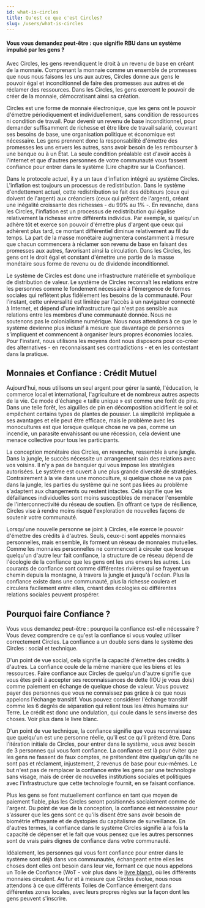 ```yaml
---
id: what-is-circles
title: Qu'est ce que c'est Circles?
slug: /users/what-is-circles
---
```


####  Vous vous demandez peut-être : que signifie RBU dans un système impulsé par les gens ?

Avec Circles, les gens revendiquent le droit à un revenu de base en créant de la monnaie. Comprenant la monnaie comme un ensemble de promesses que nous nous faisons les uns aux autres, Circles donne aux gens le pouvoir égal et inconditionnel de faire des promesses aux autres et de réclamer des ressources. Dans les Circles, les gens exercent le pouvoir de créer de la monnaie, démocratisant ainsi sa création.

 Circles  est une forme de monnaie électronique, que les gens ont le pouvoir d'émettre périodiquement et individuellement, sans condition de ressources ni condition de travail. Pour devenir un revenu de base inconditionnel, pour demander suffisamment de richesse et être libre de travail salarié, couvrant ses besoins de base, une organisation politique et économique est nécessaire. Les gens prennent donc la responsabilité d'émettre des promesses les uns envers les autres, sans avoir besoin de les rembourser à une banque ou à un État. La seule condition préalable est d'avoir accès à l'internet et que d'autres personnes de votre communauté vous fassent confiance pour entrer dans le système (Lire chapitre sur la Confiance).

Dans le protocole actuel, il y a un taux d'inflation intégré au système Circles. L'inflation est toujours un processus de redistribution. Dans le système d'endettement actuel, cette redistribution se fait des débiteurs (ceux qui doivent de l'argent) aux créanciers (ceux qui prêtent de l'argent), créant une inégalité croissante des richesses - du 99% au 1% -. En revanche, dans les Circles, l'inflation est un processus de redistribution qui égalise relativement la richesse entre différents individus. Par exemple, si quelqu'un adhère tôt et exerce son pouvoir d'émettre plus d'argent que ceux qui adhèrent plus tard, ce montant différentiel diminue relativement au fil du temps. La part de la masse monétaire augmentera constamment à mesure que chacun commencera à réclamer son revenu de base en faisant des promesses aux autres, favorisant ainsi la circulation. Dans les Circles, les gens ont le droit égal et constant d'émettre une partie de la masse monétaire sous forme de revenu ou de dividende inconditionnel.

Le système de Circles est donc une infrastructure matérielle et symbolique de distribution de valeur. Le système de Circles reconnaît les relations entre les personnes comme le fondement nécessaire à l'émergence de formes sociales qui reflètent plus fidèlement les besoins de la communauté. Pour l'instant, cette universalité est limitée par l'accès à un navigateur connecté à Internet, et dépend d'une infrastructure qui n'est pas sensible aux relations entre les membres d'une communauté donnée. Nous ne soutenons pas le colonialisme numérique. Nous nous attendons à ce que le système devienne plus inclusif à mesure que davantage de personnes s'impliquent et commencent à organiser leurs propres économies locales. Pour l'instant, nous utilisons les moyens dont nous disposons pour co-créer des alternatives - en reconnaissant ses contradictions - et en les contestant dans la pratique.

## Monnaies et Confiance : Crédit Mutuel

Aujourd'hui, nous utilisons un seul argent pour gérer la santé, l'éducation, le commerce local et international, l'agriculture et de nombreux autres aspects de la vie. Ce mode d'échange « taille unique » est comme une forêt de pins. Dans une telle forêt, les aiguilles de pin en décomposition acidifient le sol et empêchent certains types de plantes de pousser. La simplicité impliquée a ses avantages et elle peut être efficace, mais le problème avec les monocultures est que lorsque quelque chose ne va pas, comme un incendie, un parasite envahissant ou une récession, cela devient une menace collective pour tous les participants.

La conception monétaire des Circles, en revanche, ressemble à une jungle. Dans la jungle, le succès nécessite un arrangement sain des relations avec vos voisins. Il n'y a pas de banquier qui vous impose les stratégies autorisées. Le système est ouvert à une plus grande diversité de stratégies. Contrairement à la vie dans une monoculture, si quelque chose ne va pas dans la jungle, les parties du système qui ne sont pas liées au problème s'adaptent aux changements ou restent intactes. Cela signifie que les défaillances individuelles sont moins susceptibles de menacer l'ensemble de l'interconnectivité du réseau de soutien. En offrant ce type de résilience, Circles vise à rendre moins risqué l'exploration de nouvelles façons de soutenir votre communauté.

Lorsqu'une nouvelle personne se joint à Circles, elle exerce le pouvoir d'émettre des crédits à d'autres. Seuls, ceux-ci sont appelés monnaies personnelles, mais ensemble, ils forment un réseau de monnaies mutuelles. Comme les monnaies personnelles ne commencent à circuler que lorsque quelqu'un d'autre leur fait confiance, la structure de ce réseau dépend de l'écologie de la confiance que les gens ont les uns envers les autres. Les courants de confiance sont comme différentes rivières qui se frayent un chemin depuis la montagne, à travers la jungle et jusqu'à l'océan. Plus la confiance existe dans une communauté, plus la richesse coulera et circulera facilement entre elles, créant des écologies où différentes relations sociales peuvent prospérer.

## Pourquoi faire Confiance ?

Vous vous demandez peut-être : pourquoi la confiance est-elle nécessaire ? Vous devez comprendre ce qu'est la confiance si vous voulez utiliser correctement Circles. La confiance a un double sens dans le système des Circles : social et technique.

D'un point de vue social, cela signifie la capacité d'émettre des crédits à d'autres. La confiance coule de la même manière que les biens et les ressources. Faire confiance aux Circles de quelqu'un d'autre signifie que vous êtes prêt à accepter ses reconnaissances de dette (IOU je vous dois) comme paiement en échange de quelque chose de valeur. Vous pouvez payer des personnes que vous ne connaissez pas grâce à ce que nous appelons l'échange transitif. Vous pouvez considérer l'échange transitif comme les 6 degrés de séparation qui relient tous les êtres humains sur Terre. Le crédit est donc une ondulation, qui coule dans le sens inverse des choses. Voir plus dans le livre blanc.

D'un point de vue technique, la confiance signifie que vous reconnaissez que quelqu'un est une personne réelle, qu'il est ce qu'il prétend être. Dans l'itération initiale de Circles, pour entrer dans le système, vous avez besoin de 3 personnes qui vous font confiance. La confiance est là pour éviter que les gens ne fassent de faux comptes, ne prétendent être quelqu'un qu'ils ne sont pas et réclament, injustement, 2 revenus de base pour eux-mêmes. Le but n'est pas de remplacer la confiance entre les gens par une technologie sans visage, mais de créer de nouvelles institutions sociales et politiques avec l'infrastructure que cette technologie fournit, en se faisant confiance.

Plus les gens se font mutuellement confiance en tant que moyen de paiement fiable, plus les Circles seront positionnés socialement comme de l'argent. Du point de vue de la conception, la confiance est nécessaire pour s'assurer que les gens sont ce qu'ils disent être sans avoir besoin de biométrie effrayante et de dystopies du capitalisme de surveillance. En d'autres termes, la confiance dans le système Circles signifie à la fois la capacité de dépenser et le fait que vous pensez que les autres personnes sont de vrais pairs dignes de confiance dans votre communauté.

Idéalement, les personnes qui vous font confiance pour entrer dans le système sont déjà dans vos communautés, échangeant entre elles les choses dont elles ont besoin dans leur vie, formant ce que nous appelons un Toile de Confiance (WoT - voir plus dans le [livre blanc](/docs/developers/whitepaper)), où les différents monnaies circulent. Au fur et à mesure que Circles évolue, nous nous attendons à ce que différents Toiles de Confiance émergent dans différentes zones locales, avec leurs propres règles sur la façon dont les gens peuvent s'inscrire.

